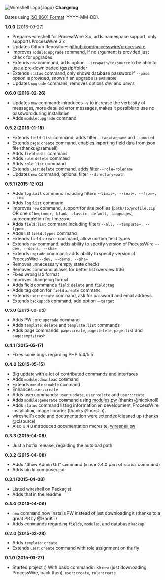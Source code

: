 ![Wireshell Logo](/assets/img/favicon-16x16.png){.logo} **Changelog**

Dates using [ISO 8601 Format](http://www.iso.org/iso/iso8601) (YYYY-MM-DD).

**1.0.0** (2016-09-27)

- Prepares wireshell for ProcessWire 3.x, adds namespace support, only supports ProcessWire 3.x
- Updates Github Repository: [github.com/processwire/processwire](https://github.com/processwire/processwire)
- Improves `module:upgrade` command, if no argument is provided just check for upgrades
- Extends `new` command, adds option `--src=path/to/source` to be able to use a pre-downloaded tgz/zip/folder
- Extends `status` command, only shows database password if `--pass` option is provided, shows if an upgrade is available
- Updates `upgrade` command, removes options *dev* and *devns*

**0.6.0 (2016-02-26)**

- Updates `new` command: introduces `-v` to increase the verbosity of messages, more detailed error messages, makes it possible to use no password during installation
- Adds `module:upgrade` command

**0.5.2 (2016-01-18)**

- Extends `field:list` command, adds filter `--tag=tagname` and `--unused`
- Extends `page:create` command, enables importing field data from json file (thanks @samuell)
- Adds `field:edit` command
- Adds `role:delete` command
- Adds `role:list` command
- Extends `user:delete` command, adds filter `--role=rolename`
- Updates `new` command, optional filter `--directory=path`

**0.5.1 (2015-12-02)** 

- Adds `log:tail` command including filters `--limit=, --text=, --from=, --to=`
- Adds `log:list` command
- Improves `new` command, support for site profiles (`path/to/profile.zip` OR one of `beginner, blank, classic, default, languages`), autocompletion for timezone
- Adds `field:list` command including filters `--all, --template=, --type=`
- Adds list `field:types` command
- Extends `field:create` command, allow custom field types
- Extends `new` command: adds ability to specify version of ProcessWire `--dev, --devns, --sha=`
- Extends `upgrade` command: adds ability to specify version of ProcessWire `--dev, --devns, --sha=`
- Removes unnecessary empty state checks
- Removes command aliases for better list overview #36
- Fixes wrong iso format
- Improves changelog format
- Adds field commands `field:delete` and `field:tag`
- Adds tag option for `field:create` command
- Extends `user:create` command, ask for password and email address
- Extends `backup:db` command, add option `--target`

**0.5.0 (2015-09-05)** 

- Adds PW core `upgrade` command
- Adds `template:delete` and `template:list` commands
- Adds page commands: `page:create`, `page:delete`, `page:list` and `page:emptytrash`.

**0.4.1 (2015-05-17)** 

- Fixes some bugs regarding PHP 5.4/5.5

**0.4.0 (2015-05-15)** 

- Big update with a lot of contributed commands and interfaces 
- Adds `module:download` command
- Extends `module:enable` command
- Enhances `user:create`
- Adds user commands: `user:update`, `user:delete` and `user:create`
- Adds `module:generate` command using <a href="http://modules.pw">modules.pw</a> (thanks @nicoknoll)
- Adds `status` command listing information on development, ProcessWire installation, image libraries (thanks @horst-n).
- wireshell's code and documentation were extended/cleaned up (thanks @clsource)
- Also 0.4.0 introduced documentation microsite, [wireshell.pw](http://wireshell.pw)

**0.3.3 (2015-04-08)**

- Just a hotfix release, regarding the autoload path

**0.3.2 (2015-04-08)** 

- Adds "Show Admin Url" command (since 0.4.0 part of `status` command)
- Adds bin to composer.json

**0.3.1 (2015-04-08)** 

- Listed wireshell on Packagist
- Adds that in the readme

**0.3.0 (2015-04-06)** 

- `new` command now installs PW instead of just downloading it (thanks to a great PR by @HariKT)
- Adds commands regarding `fields`, `modules`, and database `backup`

**0.2.0 (2015-03-28)** 

- Adds `template:create`
- Extends `user:create` command with role assignment on the fly

**0.1.0 (2015-03-27)** 

- Started project :) With basic commands like `new` (just downloading ProcessWire, back then), `user:create`, `role:create`
